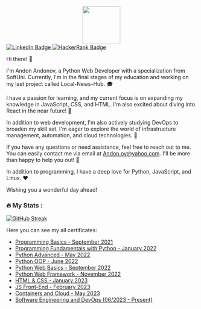 <div id="header" align="center">
   <img src="https://media.giphy.com/media/hqU2KkjW5bE2v2Z7Q2/giphy.gif" width="100"/>
</div>

<div id="badges">
  <a href="https://www.linkedin.com/in/andon-ov">
    <img src="https://img.shields.io/badge/LinkedIn-blue?style=for-the-badge&logo=linkedin&logoColor=white" alt="LinkedIn Badge"/>
  </a>
   <a href="https://www.hackerrank.com/BigDo">
    <img src="https://img.shields.io/badge/HackerRank-green?style=for-the-badge&logo=HackerRank&logoColor=white" alt="HackerRank Badge"/>
  </a>
</div>


Hi there! 👋

I'm Andon Andonov, a Python Web Developer with a specialization from SoftUni. Currently, 
I'm in the final stages of my education and working on my last project called Local-News-Hub. 🎓

I have a passion for learning, and my current focus is on expanding my knowledge in JavaScript, CSS, and HTML. 
I'm also excited about diving into React in the near future! 🌱

In addition to web development, I'm also actively studying DevOps to broaden my skill set. 
I'm eager to explore the world of infrastructure management, automation, and cloud technologies. 🚀

If you have any questions or need assistance, feel free to reach out to me. 
You can easily contact me via email at Andon.ov@yahoo.com. I'll be more than happy to help you out! 💬

In addition to programming, I have a deep love for Python, JavaScript, and Linux. ❤️

Wishing you a wonderful day ahead!


### :fire: My Stats :


[![GitHub Streak](http://github-readme-streak-stats.herokuapp.com?user=Andon-ov&theme=dark&background=000000)](https://git.io/streak-stats)

Here you can see my all certificates:

- [Programming Basics - September 2021](https://softuni.bg/certificates/details/116579/722a9e3f)
- [Programming Fundamentals with Python - January 2022](https://softuni.bg/certificates/details/129064/a4a5df30)
- [Python Advanced - May 2022](https://softuni.bg/certificates/details/135930/eaa7da7c)
- [Python OOP - June 2022](https://softuni.bg/certificates/details/140917/0e009a58)
- [Python Web Basics - September 2022](https://softuni.bg/certificates/details/147044/ff1d104c)
- [Python Web Framework - November 2022](https://softuni.bg/certificates/details/152946/d4a38a41)
- [HTML & CSS - January 2023](https://softuni.bg/certificates/details/163058/28db8b2e)
- [JS Front-End - February 2023](https://softuni.bg/certificates/details/116579/722a9e3f)
- [Containers and Cloud - May 2023](https://softuni.bg/certificates/details/174474/b265410d)
- [Software Engineering and DevOps (06/2023 - Present)]()


